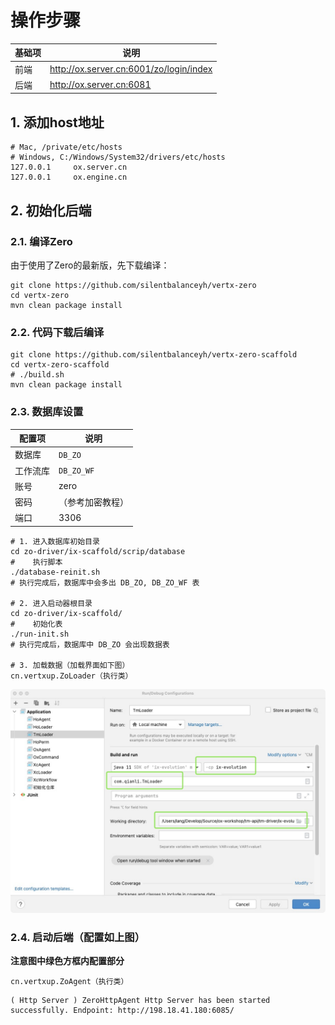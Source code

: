 # 操作步骤

|基础项| 说明                                      |
|---|-----------------------------------------|
|前端| http://ox.server.cn:6001/zo/login/index |
|后端| http://ox.server.cn:6081                |api|

## 1. 添加host地址

```shell
# Mac, /private/etc/hosts
# Windows, C:/Windows/System32/drivers/etc/hosts
127.0.0.1     ox.server.cn
127.0.0.1     ox.engine.cn
```

## 2. 初始化后端

### 2.1. 编译Zero

由于使用了Zero的最新版，先下载编译：

```shell
git clone https://github.com/silentbalanceyh/vertx-zero
cd vertx-zero
mvn clean package install
```

### 2.2. 代码下载后编译

```shell
git clone https://github.com/silentbalanceyh/vertx-zero-scaffold
cd vertx-zero-scaffold
# ./build.sh
mvn clean package install
```

### 2.3. 数据库设置

|配置项| 说明         |
|---|------------|
|数据库| `DB_ZO`    |
|工作流库| `DB_ZO_WF` |
|账号| zero       |
|密码| （参考加密教程）   |
|端口| 3306       |

```shell
# 1. 进入数据库初始目录
cd zo-driver/ix-scaffold/scrip/database
#    执行脚本
./database-reinit.sh
# 执行完成后，数据库中会多出 DB_ZO, DB_ZO_WF 表

# 2. 进入启动器根目录
cd zo-driver/ix-scaffold/
#    初始化表
./run-init.sh
# 执行完成后，数据库中 DB_ZO 会出现数据表

# 3. 加载数据（加载界面如下图）
cn.vertxup.ZoLoader（执行类）
```

![doc](doc/_image/screen.jpeg)

### 2.4. 启动后端（配置如上图）

**注意图中绿色方框内配置部分**

```shell
cn.vertxup.ZoAgent（执行类）
```

```shell
( Http Server ) ZeroHttpAgent Http Server has been started successfully. Endpoint: http://198.18.41.180:6085/
```